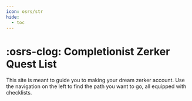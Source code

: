 ```yaml
---
icon: osrs/str
hide:
  - toc
---
```


# :osrs-clog: Completionist Zerker Quest List
This site is meant to guide you to making your dream zerker account. Use the navigation on the left to find the path you want to go, all equipped with checklists.